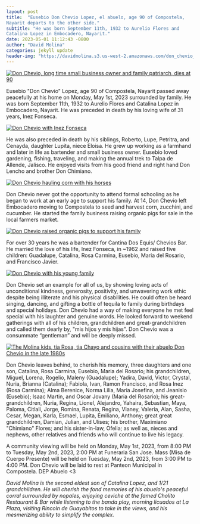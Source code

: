 ```yaml
---
layout: post
title:  "Eusebio Don Chevio Lopez, el abuelo, age 90 of Compostela,
Nayarit departs to the other side."
subtitle: "He was born September 11th, 1932 to Aurelio Flores and
Catalina Lopez in Embocadero, Nayarit."
date: 2023-05-01 11:12:43 -0800
author: "David Molina"
categories: jekyll update
header-img: "https://davidmolina.s3.us-west-2.amazonaws.com/don_chevio_lopez_headshot_large.jpeg"
---
```


<a href="#">
    <img src="https://davidmolina.s3.us-west-2.amazonaws.com/don_chevio_lopez_headshot_large.jpeg" alt="Don Chevio, long time small business owner and family patriarch, dies at 90">
</a>

Eusebio "Don Chevio" Lopez, age 90 of Compostela, Nayarit
passed away peacefully at his home on Monday, May 1st, 2023
surrounded by family. He was born September 11th, 1932 to Aurelio
Flores and Catalina Lopez in Embocadero, Nayarit. He was preceded in
death by his loving wife of 31 years, Inez Fonseca.

<a href="#">
    <img src="https://davidmolina.s3.us-west-2.amazonaws.com/inez_fonseca_eusebio_chevio_lopez.jpeg" alt="Don Chevio with Inez Fonseca">
</a>

He was also preceded in death by his siblings, Roberto, Lupe, Petritra, and
Cenayda, daughter Lupita, niece Eloisa. He grew up working as a
farmhand and later in life as bartender and small business owner.
Eusebio loved gardening, fishing, traveling, and making the annual
trek to Talpa de Allende, Jalisco. He enjoyed visits from his good
friend and right hand Don Lencho and brother Don Chimiano.

<a href="#">
    <img src="https://davidmolina.s3.us-west-2.amazonaws.com/don_chevio_lopez_hauling_corn_with_horses.jpeg" alt="Don Chevio hauling corn with his horses">
</a>

Don Chevio never got the opportunity to attend formal schooling as he
began to work at an early age to support his family. At 14, Don
Chevio left Embocadero moving to Compostela to seed and harvest corn,
zucchini, and cucumber. He started the family business raising
organic pigs for sale in the local farmers market.

<a href="#">
    <img src="https://davidmolina.s3.us-west-2.amazonaws.com/eusebio_small_business.jpeg" alt="Don Chevio raised organic pigs to support his family">
</a>

For over 30 years he was a bartender for Cantina Dos Equis/ Chevios Bar. He married the love of his life, Inez Fonseca, in ~1962 and raised five children:
Guadalupe, Catalina, Rosa Carmina, Eusebio, Maria del Rosario, and
Francisco Javier.

<a href="#">
    <img src="https://davidmolina.s3.us-west-2.amazonaws.com/don_chevio_portrait_young_children.jpeg" alt="Don Chevio with his young family">
</a>

Don Chevio set an example for all of us, by showing loving acts of unconditional kindness, generosity, positivity, and unwavering work ethic despite being illiterate and his physical disabilities. He could often be heard singing, dancing, and gifting a bottle of tequila to family during birthdays and special holidays. Don Chevio had a way of making everyone he met feel special with his laughter and genuine words. He looked forward to weekend gatherings with all of his children, grandchildren and great-grandchildren and called them dearly by, "mis hijos y mis hijas". Don Chevio was a consummate “gentleman” and will be deeply missed.

<a href="#">
    <img src="https://davidmolina.s3.us-west-2.amazonaws.com/don_chevio_david_victor.jpeg" alt="The Molina kids, tia Rosa, tia Chayo and cousins with their abuelo Don Chevio in the late 1980s">
</a>

Don Chevio leaves behind, to cherish his memory, three daughters and one son, Catalina, Rosa Carmina, Eusebio, Maria del Rosario; his grandchildren, Miguel, Lorena, Rogelio, Maleny (Guadalupe); Yadira, David, Victor, Crystal, Nuria, Brianna (Catalina); Fabiola, Ivan, Ramon Francisco, and Rosa Inez (Rosa Carmina); Alma Berenice, Norma Lilia, Maria Josefina, and Jeanisio (Eusebio); Isaac Martin, and Oscar Jovany (Maria del Rosario); his great-grandchildren, Nuria, Regina, Lionel, Alejandro, Yahaira, Sebastian, Maya, Paloma, Citlali, Jorge, Romina, Renata, Regina, Vianey, Valeria, Alan, Sasha, Cesar, Megan, Karla, Esmael, Lupita, Emiliano, Anthony; great great grandchildren, Damian, Julian, and Ulises; his brother, Maximiano "Chimiano" Flores; and his sister-in-law, Ofelia; as well as, nieces and nephews, other relatives and friends who will continue to live his legacy.

A community viewing will be held on Monday, May 1st, 2023, from 8:00 PM to Tuesday, May 2nd, 2023, 2:00 PM at Funeraria San Jose. Mass (Misa de Cuerpo Presente) will be held on Tuesday, May 2nd, 2023, from 3:00 PM to 4:00 PM. Don Chevio will be laid to rest at Panteon Municipal in Compostela. DEP Abuelo <3

*David Molina is the second eldest son of Catalina Lopez, and 1/21 grandchildren. He will cherish the fond memories of his abuelo's peaceful corral surrounded by nopales, enjoying ceviche at the famed Cholito Restaurant & Bar while listening to the banda play, morning licuados at La Plaza, visiting Rincoln de Guayabitos to take in the views, and his mesmerizing ability to simplify the complex.*
